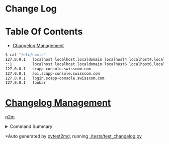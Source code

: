 # Change Log


<!-- TOC -->

# Table Of Contents

- <a name="toc1"></a>[Changelog Management](#changelog-management)

<!-- TOC -->

<!-- md_links_for: github -->
<!-- autogen tutorial -->

```bash
$ cat "/etc/hosts"
127.0.0.1   localhost localhost.localdomain localhost4 localhost4.localdomain4
::1         localhost localhost.localdomain localhost6 localhost6.localdomain6
127.0.0.1   scapp-console.swisscom.com
127.0.0.1   api.scapp-console.swisscom.com
127.0.0.1   login.scapp-console.swisscom.com
127.0.0.1   foobar
```


# <a href="#toc1">Changelog Management</a>

[p2m][p2m.py]
  



<details><summary>Command Summary</summary>


```bash
cat "/etc/hosts"
```
</details>




*Auto generated by [pytest2md](https://github.com/axiros/pytest2md), running [./tests/test_changelog.py](./tests/test_changelog.py)

<!-- autogen tutorial -->


<!-- autogenlinks -->
[p2m.py]: https://github.com/axiros/pytest2md/blob/df26b61d7e0f725ecff10259ff086db99588d598/pytest2md/p2m.py